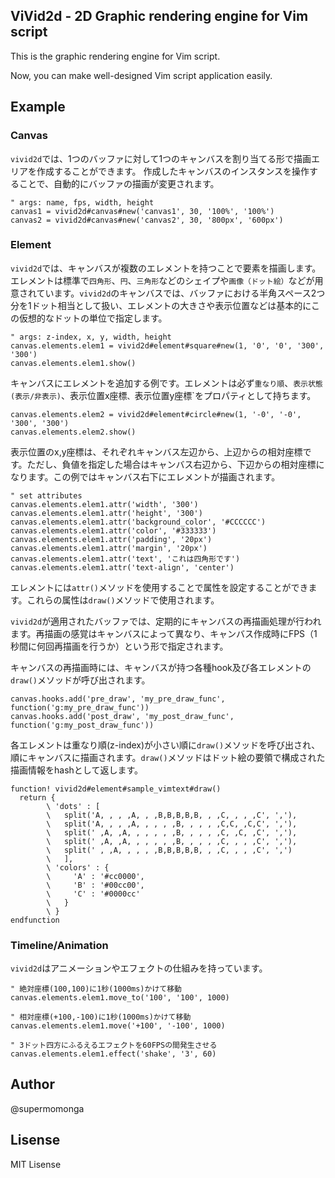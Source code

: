 ## ViVid2d - 2D Graphic rendering engine for Vim script

This is the graphic rendering engine for Vim script.

Now, you can make well-designed Vim script application easily.

## Example

### Canvas

`vivid2d`では、1つのバッファに対して1つのキャンバスを割り当てる形で描画エリアを作成することができます。
作成したキャンバスのインスタンスを操作することで、自動的にバッファの描画が変更されます。

```vim
" args: name, fps, width, height
canvas1 = vivid2d#canvas#new('canvas1', 30, '100%', '100%')
canvas2 = vivid2d#canvas#new('canvas2', 30, '800px', '600px')
```

### Element

`vivid2d`では、キャンバスが複数のエレメントを持つことで要素を描画します。エレメントは標準で`四角形`、`円`、`三角形`などのシェイプや`画像（ドット絵）`などが用意されています。`vivid2d`のキャンバスでは、バッファにおける半角スペース2つ分を1ドット相当として扱い、エレメントの大きさや表示位置などは基本的にこの仮想的なドットの単位で指定します。

```vim
" args: z-index, x, y, width, height
canvas.elements.elem1 = vivid2d#element#square#new(1, '0', '0', '300', '300')
canvas.elements.elem1.show()
```

キャンバスにエレメントを追加する例です。エレメントは必ず`重なり順`、`表示状態(表示/非表示)`、表示位置x座標`、`表示位置y座標`をプロパティとして持ちます。



```vim
canvas.elements.elem2 = vivid2d#element#circle#new(1, '-0', '-0', '300', '300')
canvas.elements.elem2.show()
```

表示位置のx,y座標は、それぞれキャンバス左辺から、上辺からの相対座標です。ただし、負値を指定した場合はキャンバス右辺から、下辺からの相対座標になります。この例ではキャンバス右下にエレメントが描画されます。


```vim
" set attributes
canvas.elements.elem1.attr('width', '300')
canvas.elements.elem1.attr('height', '300')
canvas.elements.elem1.attr('background_color', '#CCCCCC')
canvas.elements.elem1.attr('color', '#333333')
canvas.elements.elem1.attr('padding', '20px')
canvas.elements.elem1.attr('margin', '20px')
canvas.elements.elem1.attr('text', 'これは四角形です')
canvas.elements.elem1.attr('text-align', 'center')
```

エレメントには`attr()`メソッドを使用することで属性を設定することができます。これらの属性は`draw()`メソッドで使用されます。




`vivid2d`が適用されたバッファでは、定期的にキャンバスの再描画処理が行われます。再描画の感覚はキャンバスによって異なり、キャンバス作成時にFPS（1秒間に何回再描画を行うか）という形で指定されます。

キャンバスの再描画時には、キャンバスが持つ各種hook及び各エレメントの`draw()`メソッドが呼び出されます。

```vim
canvas.hooks.add('pre_draw', 'my_pre_draw_func', function('g:my_pre_draw_func'))
canvas.hooks.add('post_draw', 'my_post_draw_func', function('g:my_post_draw_func'))
```

各エレメントは重なり順(z-index)が小さい順に`draw()`メソッドを呼び出され、順にキャンバスに描画されます。`draw()`メソッドはドット絵の要領で構成された描画情報をhashとして返します。

```vim
function! vivid2d#element#sample_vimtext#draw()
  return {
        \ 'dots' : [
        \   split('A, , , ,A, , ,B,B,B,B,B, , ,C, , , ,C', ','),
        \   split('A, , , ,A, , , , ,B, , , , ,C,C, ,C,C', ','),
        \   split(' ,A, ,A, , , , , ,B, , , , ,C, ,C, ,C', ','),
        \   split(' ,A, ,A, , , , , ,B, , , , ,C, , , ,C', ','),
        \   split(' , ,A, , , , ,B,B,B,B,B, , ,C, , , ,C', ',')
        \   ],
        \ 'colors' : {
        \     'A' : '#cc0000',
        \     'B' : '#00cc00',
        \     'C' : '#0000cc'
        \   }
        \ }
endfunction
```

### Timeline/Animation

`vivid2d`はアニメーションやエフェクトの仕組みを持っています。

```vim
" 絶対座標(100,100)に1秒(1000ms)かけて移動
canvas.elements.elem1.move_to('100', '100', 1000)
```

```vim
" 相対座標(+100,-100)に1秒(1000ms)かけて移動
canvas.elements.elem1.move('+100', '-100', 1000)
```

```vim
" 3ドット四方にふるえるエフェクトを60FPSの間発生させる
canvas.elements.elem1.effect('shake', '3', 60)
```



## Author

@supermomonga


## Lisense

MIT Lisense
